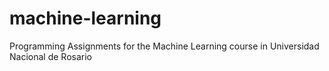 # machine-learning

Programming Assignments for the Machine Learning course in Universidad
Nacional de Rosario
